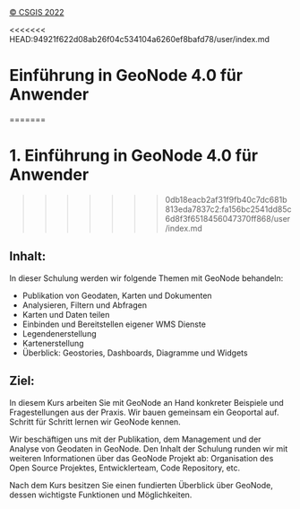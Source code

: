 <!-- the Menu -->

<link rel="stylesheet" media="all" href="../styles.css" />
<div id="logo"><a href="https://csgis.de">© CSGIS 2022</a></div>
<div id="menu"></div>
<div id="jumpMenu"></div>
<script src="../menu.js"></script>
<script src="../jumpmenu.js"></script>
<!-- the Menu -->

<<<<<<< HEAD:94921f622d08ab26f04c534104a6260ef8bafd78/user/index.md
# Einführung in GeoNode 4.0 für Anwender
=======

# 1. Einführung in GeoNode 4.0 für Anwender
>>>>>>> 0db18eacb2af31f9fb40c7dc681b813eda7837c2:fa156bc2541dd85c6d8f3f6518456047370ff868/user/index.md

## Inhalt:

In dieser Schulung werden wir folgende Themen mit GeoNode behandeln:

- Publikation von Geodaten, Karten und Dokumenten
- Analysieren, Filtern und Abfragen
- Karten und Daten teilen
- Einbinden und Bereitstellen eigener WMS Dienste
- Legendenerstellung
- Kartenerstellung
- Überblick: Geostories, Dashboards, Diagramme und Widgets

## Ziel:

In diesem Kurs arbeiten Sie mit GeoNode an Hand konkreter Beispiele und Fragestellungen aus der Praxis.
Wir bauen gemeinsam ein Geoportal auf. Schritt für Schritt lernen wir GeoNode kennen.

Wir beschäftigen uns mit der Publikation, dem Management und der Analyse von Geodaten in GeoNode.
Den Inhalt der Schulung runden wir mit weiteren Informationen über das GeoNode Projekt ab: Organisation des Open Source Projektes, Entwicklerteam, Code Repository, etc.

Nach dem Kurs besitzen Sie einen fundierten Überblick über GeoNode, dessen wichtigste Funktionen und Möglichkeiten.
